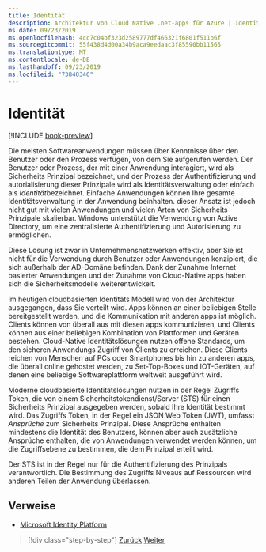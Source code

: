 ```yaml
---
title: Identität
description: Architektur von Cloud Native .net-apps für Azure | Identity
ms.date: 09/23/2019
ms.openlocfilehash: 4cc7c04bf323d2589777df466321f6801f511b6f
ms.sourcegitcommit: 55f438d4d00a34b9aca9eedaac3f85590bb11565
ms.translationtype: MT
ms.contentlocale: de-DE
ms.lasthandoff: 09/23/2019
ms.locfileid: "73840346"
---
```

# <a name="identity"></a>Identität

[!INCLUDE [book-preview](../../../includes/book-preview.md)]

Die meisten Softwareanwendungen müssen über Kenntnisse über den Benutzer oder den Prozess verfügen, von dem Sie aufgerufen werden. Der Benutzer oder Prozess, der mit einer Anwendung interagiert, wird als Sicherheits Prinzipal bezeichnet, und der Prozess der Authentifizierung und autorialisierung dieser Prinzipale wird als Identitätsverwaltung oder einfach als *Identität*bezeichnet. Einfache Anwendungen können Ihre gesamte Identitätsverwaltung in der Anwendung beinhalten. dieser Ansatz ist jedoch nicht gut mit vielen Anwendungen und vielen Arten von Sicherheits Prinzipale skalierbar. Windows unterstützt die Verwendung von Active Directory, um eine zentralisierte Authentifizierung und Autorisierung zu ermöglichen.

<!-- (insert figure showing Windows AD auth model) -->

Diese Lösung ist zwar in Unternehmensnetzwerken effektiv, aber Sie ist nicht für die Verwendung durch Benutzer oder Anwendungen konzipiert, die sich außerhalb der AD-Domäne befinden. Dank der Zunahme Internet basierter Anwendungen und der Zunahme von Cloud-Native apps haben sich die Sicherheitsmodelle weiterentwickelt.

Im heutigen cloudbasierten Identitäts Modell wird von der Architektur ausgegangen, dass Sie verteilt wird. Apps können an einer beliebigen Stelle bereitgestellt werden, und die Kommunikation mit anderen apps ist möglich. Clients können von überall aus mit diesen apps kommunizieren, und Clients können aus einer beliebigen Kombination von Plattformen und Geräten bestehen. Cloud-Native Identitätslösungen nutzen offene Standards, um den sicheren Anwendungs Zugriff von Clients zu erreichen. Diese Clients reichen von Menschen auf PCs oder Smartphones bis hin zu anderen apps, die überall online gehostet werden, zu Set-Top-Boxes und IOT-Geräten, auf denen eine beliebige Softwareplattform weltweit ausgeführt wird.

Moderne cloudbasierte Identitätslösungen nutzen in der Regel Zugriffs Token, die von einem Sicherheitstokendienst/Server (STS) für einen Sicherheits Prinzipal ausgegeben werden, sobald Ihre Identität bestimmt wird. Das Zugriffs Token, in der Regel ein JSON Web Token (JWT), umfasst *Ansprüche* zum Sicherheits Prinzipal. Diese Ansprüche enthalten mindestens die Identität des Benutzers, können aber auch zusätzliche Ansprüche enthalten, die von Anwendungen verwendet werden können, um die Zugriffsebene zu bestimmen, die dem Prinzipal erteilt wird.

<!-- (insert figure showing basic handshake involving a principal, an STS, and an app) -->

Der STS ist in der Regel nur für die Authentifizierung des Prinzipals verantwortlich. Die Bestimmung des Zugriffs Niveaus auf Ressourcen wird anderen Teilen der Anwendung überlassen.

## <a name="references"></a>Verweise

- [Microsoft Identity Platform](https://docs.microsoft.com/azure/active-directory/develop/)

>[!div class="step-by-step"]
>[Zurück](azure-monitor.md)
>[Weiter](authentication-authorization.md)
